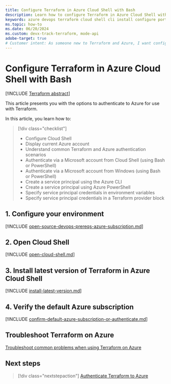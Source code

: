 ```yaml
---
title: Configure Terraform in Azure Cloud Shell with Bash
description: Learn how to configure Terraform in Azure Cloud Shell with Bash
keywords: azure devops terraform cloud shell cli install configure portal interactive login rbac service principal automated script
ms.topic: how-to
ms.date: 06/20/2024
ms.custom: devx-track-terraform, mode-api
adobe-target: true
# Customer intent: As someone new to Terraform and Azure, I want configure Terraform in Azure Cloud Shell using the Bash environment.
---
```


# Configure Terraform in Azure Cloud Shell with Bash
 
[!INCLUDE [Terraform abstract](./includes/abstract.md)]

This article presents you with the options to authenticate to Azure for use with Terraform.

In this article, you learn how to:

> [!div class="checklist"]
> * Configure Cloud Shell
> * Display current Azure account
> * Understand common Terraform and Azure authentication scenarios
> * Authenticate via a Microsoft account from Cloud Shell (using Bash or PowerShell)
> * Authenticate via a Microsoft account from Windows (using Bash or PowerShell)
> * Create a service principal using the Azure CLI
> * Create a service principal using Azure PowerShell
> * Specify service principal credentials in environment variables
> * Specify service principal credentials in a Terraform provider block

## 1. Configure your environment

[!INCLUDE [open-source-devops-prereqs-azure-subscription.md](../includes/open-source-devops-prereqs-azure-subscription.md)]

## 2. Open Cloud Shell

[!INCLUDE [open-cloud-shell.md](../includes/open-cloud-shell.md)]

## 3. Install latest version of Terraform in Azure Cloud Shell

[!INCLUDE [install-latest-version.md](includes/install-latest-version.md)]

## 4. Verify the default Azure subscription

[!INCLUDE [confirm-default-azure-subscription-or-authenticate.md](includes/confirm-default-azure-subscription-or-authenticate.md)]

## Troubleshoot Terraform on Azure

[Troubleshoot common problems when using Terraform on Azure](troubleshoot.md)

## Next steps

> [!div class="nextstepaction"]
> [Authenticate Terraform to Azure](authenticate-to-azure.md)
